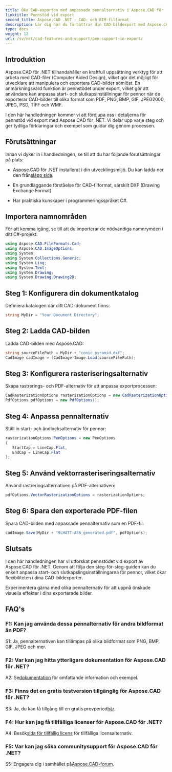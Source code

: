 ```yaml
---
title: Öka CAD-exporten med anpassade pennalternativ i Aspose.CAD för .NET
linktitle: Pennstöd vid export
second_title: Aspose.CAD .NET - CAD- och BIM-filformat
description: Lär dig hur du förbättrar din CAD-bildexport med Aspose.CAD för .NET. Anpassa pennalternativ för fantastiska bilder i PDF, PNG, BMP och mer.
type: docs
weight: 12
url: /sv/net/cad-features-and-support/pen-support-in-export/
---
```

## Introduktion

Aspose.CAD för .NET tillhandahåller en kraftfull uppsättning verktyg för att arbeta med CAD-filer (Computer Aided Design), vilket gör det möjligt för utvecklare att manipulera och exportera CAD-bilder sömlöst. En anmärkningsvärd funktion är pennstödet under export, vilket gör att användare kan anpassa start- och slutkapsinställningar för pennor när de exporterar CAD-bilder till olika format som PDF, PNG, BMP, GIF, JPEG2000, JPEG, PSD, TIFF och WMF.

I den här handledningen kommer vi att fördjupa oss i detaljerna för pennstöd vid export med Aspose.CAD för .NET. Vi delar upp varje steg och ger tydliga förklaringar och exempel som guidar dig genom processen.

## Förutsättningar

Innan vi dyker in i handledningen, se till att du har följande förutsättningar på plats:

- Aspose.CAD för .NET installerat i din utvecklingsmiljö. Du kan ladda ner den från[släpp sida](https://releases.aspose.com/cad/net/).

- En grundläggande förståelse för CAD-filformat, särskilt DXF (Drawing Exchange Format).

- Har praktiska kunskaper i programmeringsspråket C#.

## Importera namnområden

För att komma igång, se till att du importerar de nödvändiga namnrymden i ditt C#-projekt:

```csharp
using Aspose.CAD.FileFormats.Cad;
using Aspose.CAD.ImageOptions;
using System;
using System.Collections.Generic;
using System.Linq;
using System.Text;
using System.Drawing;
using System.Drawing.Drawing2D;
```

## Steg 1: Konfigurera din dokumentkatalog

Definiera katalogen där ditt CAD-dokument finns:

```csharp
string MyDir = "Your Document Directory";
```

## Steg 2: Ladda CAD-bilden

Ladda CAD-bilden med Aspose.CAD:

```csharp
string sourceFilePath = MyDir + "conic_pyramid.dxf";
CadImage cadImage = (CadImage)Image.Load(sourceFilePath);
```

## Steg 3: Konfigurera rasteriseringsalternativ

Skapa rastrerings- och PDF-alternativ för att anpassa exportprocessen:

```csharp
CadRasterizationOptions rasterizationOptions = new CadRasterizationOptions();
PdfOptions pdfOptions = new PdfOptions();
```

## Steg 4: Anpassa pennalternativ

Ställ in start- och ändlocksalternativ för pennor:

```csharp
rasterizationOptions.PenOptions = new PenOptions
{
   StartCap = LineCap.Flat,
   EndCap = LineCap.Flat
};
```

## Steg 5: Använd vektorrasteriseringsalternativ

Använd rastreringsalternativen på PDF-alternativen:

```csharp
pdfOptions.VectorRasterizationOptions = rasterizationOptions;
```

## Steg 6: Spara den exporterade PDF-filen

Spara CAD-bilden med anpassade pennalternativ som en PDF-fil:

```csharp
cadImage.Save(MyDir + "9LHATT-A56_generated.pdf", pdfOptions);
```

## Slutsats

I den här handledningen har vi utforskat pennstödet vid export av Aspose.CAD för .NET. Genom att följa den steg-för-steg-guiden kan du enkelt anpassa start- och slutkapslingsinställningarna för pennor, vilket ökar flexibiliteten i dina CAD-bildexporter.

Experimentera gärna med olika pennalternativ för att uppnå önskade visuella effekter i dina exporterade bilder.

## FAQ's

### F1: Kan jag använda dessa pennalternativ för andra bildformat än PDF?

S1: Ja, pennalternativen kan tillämpas på olika bildformat som PNG, BMP, GIF, JPEG och mer.

### F2: Var kan jag hitta ytterligare dokumentation för Aspose.CAD för .NET?

 A2: Se[dokumentation](https://reference.aspose.com/cad/net/) för omfattande information och exempel.

### F3: Finns det en gratis testversion tillgänglig för Aspose.CAD för .NET?

 S3: Ja, du kan få tillgång till en gratis provperiod[här](https://releases.aspose.com/).

### F4: Hur kan jag få tillfälliga licenser för Aspose.CAD för .NET?

 A4: Besök[sida för tillfällig licens](https://purchase.aspose.com/temporary-license/) för tillfälliga licensalternativ.

### F5: Var kan jag söka communitysupport för Aspose.CAD för .NET?

 S5: Engagera dig i samhället på[Aspose.CAD-forum](https://forum.aspose.com/c/cad/19).